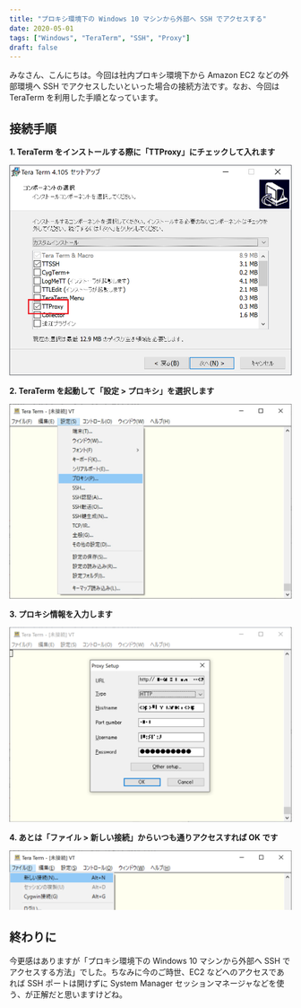 ```yaml
---
title: "プロキシ環境下の Windows 10 マシンから外部へ SSH でアクセスする"
date: 2020-05-01
tags: ["Windows", "TeraTerm", "SSH", "Proxy"]
draft: false
---
```


みなさん、こんにちは。今回は社内プロキシ環境下から Amazon EC2 などの外部環境へ SSH でアクセスしたいといった場合の接続方法です。なお、今回は TeraTerm を利用した手順となっています。

## 接続手順

**1. TeraTerm をインストールする際に「TTProxy」にチェックして入れます**

![](images/select-component.png)

**2. TeraTerm を起動して「設定 > プロキシ」を選択します**

![](images/config-menu.jpg)

**3. プロキシ情報を入力します**

![](images/proxy-setup.png)

**4. あとは「ファイル > 新しい接続」からいつも通りアクセスすれば OK です**

![](images/new-connection.png)

## 終わりに

今更感はありますが「プロキシ環境下の Windows 10 マシンから外部へ SSH でアクセスする方法」でした。ちなみに今のご時世、EC2 などへのアクセスであれば SSH ポートは開けずに System Manager セッションマネージャなどを使う、が正解だと思いますけどね。